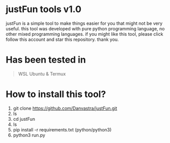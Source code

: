 # justFun tools v1.0
justFun is a simple tool to make things easier for you that might not be very useful. this tool was developed with pure python programming language, no other mixed programming languages. if you might like this tool, please click follow this account and star this repository. thank you.

# Has been tested in
> WSL Ubuntu & Termux

# How to install this tool?
1. git clone https://github.com/Danvastra/justFun.git
2. ls
3. cd justFun
4. ls
5. pip install -r requirements.txt (python/python3)
6. python3 run.py

